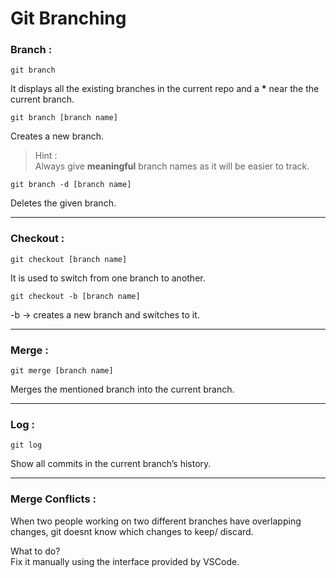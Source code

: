# **Git Branching**

### **Branch :**

```
git branch
```
It displays all the existing branches in the current repo and a __*__ near the the current branch.

```
git branch [branch name]
```  

Creates a new branch.  
> Hint :  
Always give __meaningful__ branch names as it will be easier to track.

```
git branch -d [branch name]
```  

Deletes the given branch.
___

### **Checkout :**

``` 
git checkout [branch name]
```
It is used to switch from one branch to another.

```
git checkout -b [branch name]
```
-b -> creates a new branch and switches to it.

___

### **Merge :**

```
git merge [branch name]
```
Merges the mentioned branch into the current branch.

___
### **Log :**


```
git log
```
Show all commits in the current branch’s history.

___


### **Merge Conflicts :**

When two people working on two different branches have overlapping changes, git doesnt know which changes to keep/ discard.

What to do?  
Fix it manually using the interface provided by VSCode.

